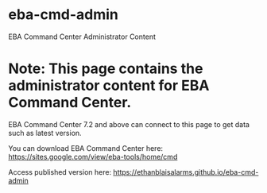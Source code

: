 # eba-cmd-admin
EBA Command Center Administrator Content

# Note: This page contains the administrator content for EBA Command Center.
EBA Command Center 7.2 and above can connect to this page to get data such as latest version.

You can download EBA Command Center here:
https://sites.google.com/view/eba-tools/home/cmd

Access published version here:
https://ethanblaisalarms.github.io/eba-cmd-admin
